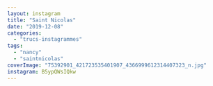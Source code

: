 ```yaml
---
layout: instagram
title: "Saint Nicolas"
date: "2019-12-08"
categories: 
  - "trucs-instagrammes"
tags: 
  - "nancy"
  - "saintnicolas"
coverImage: "75392901_421723535401907_4366999612314407323_n.jpg"
instagram: B5ypQWsIQkw
---
```

